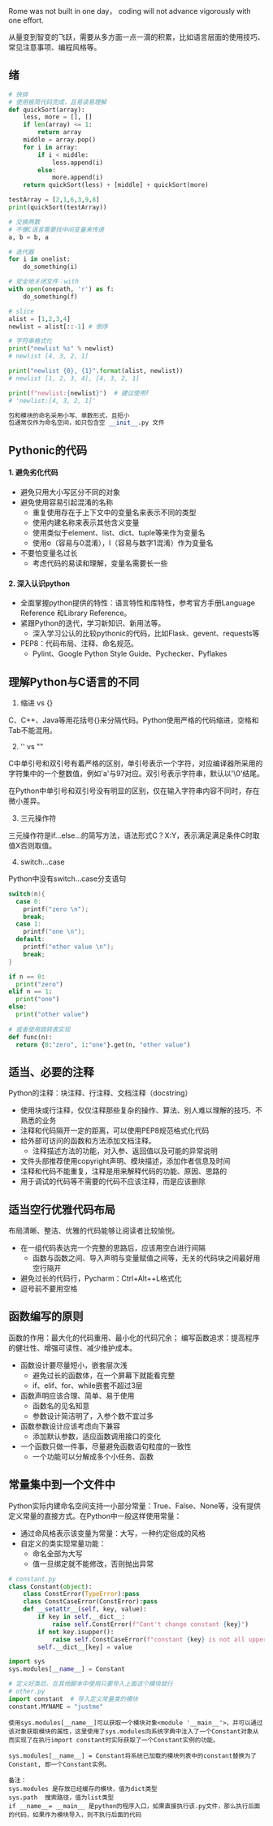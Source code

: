 Rome was not built in one day， coding will not advance vigorously with one effort.

从量变到智变的飞跃，需要从多方面一点一滴的积累，比如语言层面的使用技巧、常见注意事项、编程风格等。

## 绪

```python
# 快排
# 使用极简代码完成，且易读易理解
def quickSort(array):
    less, more = [], []
    if len(array) <= 1:
        return array
    middle = array.pop()
    for i in array:
        if i < middle:
            less.append(i)
        else:
            more.append(i)
    return quickSort(less) + [middle] + quickSort(more)

testArray = [2,1,6,3,9,8]
print(quickSort(testArray))
```

```python
# 交换两数
# 不像C语言需要找中间变量来传递
a, b = b, a
```

```python
# 迭代器
for i in onelist:
	do_something(i)
```

```python
# 安全地关闭文件：with
with open(onepath, 'r') as f:
	do_something(f)
```

```python
# slice
alist = [1,2,3,4]
newlist = alist[::-1] # 倒序
```

```python
# 字符串格式化
print("newlist %s" % newlist)
# newlist [4, 3, 2, 1]

print("newlist {0}, {1}".format(alist, newlist))
# newlist [1, 2, 3, 4], [4, 3, 2, 1]

print(f"newlist:{newlist}")  # 建议使用f
# 'newlist:[4, 3, 2, 1]'
```

```python
包和模块的命名采用小写、单数形式，且短小
包通常仅作为命名空间，如只包含空 __init__.py 文件
```



## Pythonic的代码

#### 1. 避免劣化代码

- 避免只用大小写区分不同的对象
- 避免使用容易引起混淆的名称
  - 重复使用存在于上下文中的变量名来表示不同的类型
  - 使用内建名称来表示其他含义变量
  - 使用类似于element、list、dict、tuple等来作为变量名
  - 使用o（容易与0混淆），l（容易与数字1混淆）作为变量名
- 不要怕变量名过长
  - 考虑代码的易读和理解，变量名需要长一些

#### 2. 深入认识python

- 全面掌握python提供的特性：语言特性和库特性，参考官方手册Language Reference 和Library Reference。
- 紧跟Python的迭代，学习新知识、新用法等。
  - 深入学习公认的比较pythonic的代码，比如Flask、gevent、requests等
- PEP8：代码布局、注释、命名规范。
  - Pylint、Google Python Style Guide、Pychecker、Pyflakes



## 理解Python与C语言的不同

1. 缩进 vs {}

C、C++、Java等用花括号{}来分隔代码。Python使用严格的代码缩进，空格和Tab不能混用。

2. '' vs ""

C中单引号和双引号有着严格的区别，单引号表示一个字符，对应编译器所采用的字符集中的一个整数值，例如'a'与97对应。双引号表示字符串，默认以'\0'结尾。

在Python中单引号和双引号没有明显的区别，仅在输入字符串内容不同时，存在微小差异。

3. 三元操作符

三元操作符是if...else...的简写方法，语法形式C？X:Y，表示满足满足条件C时取值X否则取值。

4. switch...case

Python中没有switch...case分支语句

```C
switch(n){
  case 0:
    printf("zero \n");
    break;
  case 1:
    printf("one \n");
  default:
    printf("other value \n");
    break;
}
```

```python
if n == 0:
  print("zero")
elif n == 1:
  print("one")
else:
  print("other value")
  
# 或者使用跳转表实现
def func(n):
  return {0:"zero", 1:"one"}.get(n, "other value")
```



## 适当、必要的注释

Python的注释：块注释、行注释、文档注释（docstring）

- 使用块或行注释，仅仅注释那些复杂的操作、算法、别人难以理解的技巧、不熟悉的业务
- 注释和代码隔开一定的距离，可以使用PEP8规范格式化代码
- 给外部可访问的函数和方法添加文档注释。
  - 注释描述方法的功能，对入参、返回值以及可能的异常说明
- 文件头部推荐使用copyright声明、模块描述，添加作者信息及时间
- 注释和代码不能重复，注释是用来解释代码的功能、原因、思路的
- 用于调试的代码等不需要的代码不应该注释，而是应该删除



## 适当空行优雅代码布局

布局清晰、整洁、优雅的代码能够让阅读者比较愉悦。

- 在一组代码表达完一个完整的思路后，应该用空白进行间隔
  - 函数与函数之间、导入声明与变量赋值之间等，无关的代码块之间最好用空行隔开
- 避免过长的代码行，Pycharm：Ctrl+Alt++L格式化
- 逗号前不要用空格



##  函数编写的原则

函数的作用：最大化的代码重用、最小化的代码冗余；
编写函数追求：提高程序的健壮性、增强可读性、减少维护成本。

- 函数设计要尽量短小，嵌套层次浅
  - 避免过长的函数体，在一个屏幕下就能看完整
  - if、elif、for、while嵌套不超过3层
- 函数声明应该合理、简单、易于使用
  - 函数名的见名知意
  - 参数设计简洁明了，入参个数不宜过多
- 函数参数设计应该考虑向下兼容
  - 添加默认参数，适应函数调用接口的变化
- 一个函数只做一件事，尽量避免函数语句粒度的一致性
  - 一个功能可以分解成多个小任务、函数



## 常量集中到一个文件中

Python实际内建命名空间支持一小部分常量：True、False、None等，没有提供定义常量的直接方式。在Python中一般这样使用常量：

- 通过命风格表示该变量为常量：大写，一种约定俗成的风格
- 自定义的类实现常量功能：
  - 命名全部为大写
  - 值一旦绑定就不能修改，否则抛出异常

```python
# constant.py
class Constant(object):
    class ConstError(TypeError):pass
    class ConstCaseError(ConstError):pass
    def __setattr__(self, key, value):
        if key in self.__dict__:
            raise self.ConstError(f"Cant't change constant {key}")
        if not key.isupper():
            raise self.ConstCaseError(f"constant {key} is not all uppercase")
        self.__dict__[key] = value

import sys
sys.modules[__name__] = Constant

# 定义好类后，在其他脚本中使用只要导入上面这个模块就行
# other.py
import constant  # 导入定义常量类的模块
constant.MYNAME = "justme"
```

```
使用sys.modules[__name__]可以获取一个模块对象<module '__main__'>，并可以通过该对象获取模块的属性，这里使用了sys.modules向系统字典中注入了一个Constant对象从而实现了在执行import constant时实际获取了一个Constant实例的功能。	

sys.modules[__name__] = Constant将系统已加载的模块列表中的constant替换为了Constant, 即一个Constant实例。

备注：
sys.modules 是存放已经缓存的模块，值为dict类型
sys.path  搜索路径，值为list类型
if __name__= __main__ 是python的程序入口，如果直接执行该.py文件，那么执行后面的代码，如果作为模块导入，则不执行后面的代码
```


